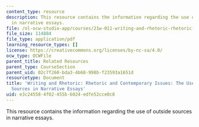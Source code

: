 ```yaml
---
content_type: resource
description: This resource contains the information regarding the use of outside sources
  in narrative essays.
file: /ol-ocw-studio-app/courses/21w-011-writing-and-rhetoric-rhetoric-and-contemporary-issues-fall-2015/e3c245584f02455b6024edfe52cce0c8_MIT21W_011F15_Narrative.pdf
file_size: 114884
file_type: application/pdf
learning_resource_types: []
license: https://creativecommons.org/licenses/by-nc-sa/4.0/
ocw_type: OCWFile
parent_title: Related Resources
parent_type: CourseSection
parent_uid: 02c7f260-bda3-4b68-998b-f23593a1651d
resourcetype: Document
title: 'Writing and Rhetoric: Rhetoric and Contemporary Issues: The Use of Outside
  Sources in Narrative Essays'
uid: e3c24558-4f02-455b-6024-edfe52cce0c8
---
```

This resource contains the information regarding the use of outside sources in narrative essays.